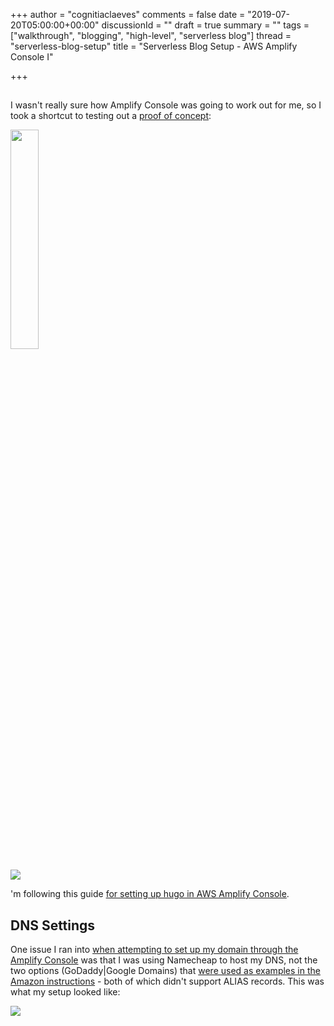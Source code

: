 +++
author = "cognitiaclaeves"
comments = false
date = "2019-07-20T05:00:00+00:00"
discussionId = ""
draft = true
summary = ""
tags = ["walkthrough", "blogging", "high-level", "serverless blog"]
thread = "serverless-blog-setup"
title = "Serverless Blog Setup - AWS Amplify Console I"

+++
## 

I wasn't really sure how Amplify Console was going to work out for me, so I took a shortcut to testing out a [proof of concept](https://aws.amazon.com/amplify/console/getting-started/ "Get Started with Amplify Console"):

<img src="https://s3-us-east-2.amazonaws.com/sourceapprentice-blog-media/hugo-quickstart.png" style="width: 30%; align: left">

 ![](https://s3-us-east-2.amazonaws.com/sourceapprentice-blog-media/hugo-quickstart.png)

'm following this guide [for setting up hugo in AWS Amplify Console](https://thetestlabs.io/post/continuous-deployment-for-hugo-with-aws-amplify). 

## DNS Settings

One issue I ran into [when attempting to set up my domain through the Amplify Console](https://docs.aws.amazon.com/amplify/latest/userguide/custom-domains.html#custom-domain-third-party) was that I was using Namecheap to host my DNS, not the two options (GoDaddy|Google Domains) that [were used as examples in the Amazon instructions](https://docs.aws.amazon.com/amplify/latest/userguide/howto-third-party-domains.html) - both of which didn't support ALIAS records. This was what my setup looked like:

![](https://s3-us-east-2.amazonaws.com/sourceapprentice-blog-media/namecheap-adv-domain-for-amplify.png)